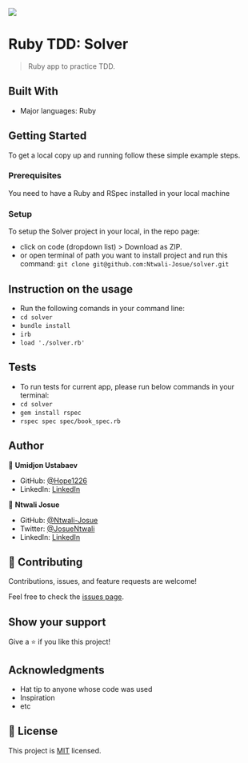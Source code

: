 ![](https://img.shields.io/badge/Microverse-blueviolet)

# Ruby TDD: Solver 

> Ruby app to practice TDD.

## Built With

- Major languages: Ruby

## Getting Started

To get a local copy up and running follow these simple example steps.

### Prerequisites

You need to have a Ruby and RSpec installed in your local machine 

### Setup

To setup the Solver project in your local, in the repo page: 
- click on code (dropdown list) > Download as ZIP. 
- or open terminal of path you want to install project and run this command:
`git clone git@github.com:Ntwali-Josue/solver.git`

## Instruction on the usage
- Run the following comands in your command line:
- `cd solver`
- `bundle install`
- `irb`
- `load './solver.rb'`

## Tests
- To run tests for current app, please run below commands in your terminal:
- `cd solver`
- `gem install rspec`
- `rspec spec spec/book_spec.rb`

## Author

👤 **Umidjon Ustabaev**

- GitHub: [@Hope1226](https://github.com/Hope1226)
- LinkedIn: [LinkedIn](https://www.linkedin.com/in/umidjon-ustabaev/)

👤 **Ntwali Josue**

- GitHub: [@Ntwali-Josue](https://github.com/Ntwali-Josue)
- Twitter: [@JosueNtwali](https://twitter.com/JosueNtwali)
- LinkedIn: [LinkedIn](https://www.linkedin.com/in/karangwa/)

## 🤝 Contributing

Contributions, issues, and feature requests are welcome!

Feel free to check the [issues page](https://github.com/Ntwali-Josue/solver/issues).

## Show your support

Give a ⭐️ if you like this project!

## Acknowledgments

- Hat tip to anyone whose code was used
- Inspiration
- etc

## 📝 License

This project is [MIT](./MIT.md) licensed.

